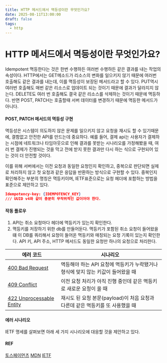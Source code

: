 ```yaml
---
title: HTTP 메서드에서 멱등성이란 무엇인가요?
date: 2025-08-11T13:00:00
draft: false
tags:
  - http
---
```


# HTTP 메서드에서 멱등성이란 무엇인가요?

Idempotent 멱등한다는 것은 한번 수행하든 여러번 수행하든 같은 결과를 내는 작업의 속성이다. HTTP에서는 GET메소드가 리소스의 변화를 일으키지 않기 때문에 여러번 호출해도 같은 결과를 내는데, 이를 멱등성이 보장된 메서드라고 할 수 있다. PUT역시 여러번 호출해도 매번 같은 리소스로 업데이트 되는 것이기 때문에 결과가 달라지지 않는다. DELETE도 여러 번 호출해도 결국 같은 리소스를 삭제하는 것이기 때문에 멱등하다. 반면  POST, PATCH는 호출할때 서버 데이터를 변경하기 때문에 멱등한 메서드가 아니다. 

#### POST,  PATCH 메서드의 멱등성 구현
멱등성은 시스템이 의도하지 않은 문제를 일으키지 않고 요청을 재시도 할 수 있기때문에, 결함없고 안전한 API를 만드는데 중요하다. 예를 들어, 결제 api는 사용자가 결제하는 시점에 네트워크나 타임아웃으로 인해 결과를 못받는 시나리오를 가정해봤을 때, 여러 번 결제가 진행되는 것을 막고 전에 받지 못한 결과만 다시 하는 식으로 구현되어 있는 것이 더 안전할 것이다. 

이를 위해 서버에서는 이전 요청과 동일한 요청인지 확인하고, 중복으로 판단되면 실제로 처리하지 않고 첫 요청과 같은 응답을 반환하는 방식으로 구현할 수 있다. 중복인지 확인해주는 부분의 명칭은 멱등키이며, IETF표준으로는 요청 헤더에 포함하는 방법을 표준으로 제안하고 있다. 

``` json
Idempotency-key: {IDEMPOTENCY_KEY}
/// UUID v4와 같이 충분히 무작위적인 값이어야 한다.
```
#### 작동 플로우 
1. API는 취소 요청마다 헤더에 멱등키가 있는지 확인한다. 
2. 멱등키를 저장하기 위한 db를 만들어둔다. 멱등키가 포함된 취소 요청이 들어왔을 떄 이 DB를 쿼리해서 요청이 들어온 멱등키와 매칭되는 요청 기록이 있는지 확인한다. API 키, API 주소, HTTP 메서드도 동일한 요청만 하나의 요청으로 처리한다. 

|에러 코드|시나리오|
|---|---|
|[400 Bad Request](https://developer.mozilla.org/ko/docs/Web/HTTP/Status/400)|멱등해야 하는 API 요청에 멱등키가 누락됐거나 형식에 맞지 않는 키값이 들어왔을 때|
|[409 Conflict](https://developer.mozilla.org/ko/docs/Web/HTTP/Status/409)|이전 요청 처리가 아직 진행 중인데 같은 멱등키로 새로운 요청이 올 때|
|[422 Unprocessable Entity](https://developer.mozilla.org/en-US/docs/Web/HTTP/Status/422)|재시도 된 요청 본문(payload)이 처음 요청과 다른데 같은 멱등키를 또 사용했을 때|
#### 에러 시나리오
IETF 명세를 살펴보면 아래 세 가지 시나리오에 대응할 것을 제안하고 있다. 

#### REF
[토스페이먼츠](https://docs.tosspayments.com/blog/what-is-idempotency)
[MDN](https://developer.mozilla.org/ko/docs/Glossary/Idempotent)
[IETF](https://datatracker.ietf.org/doc/html/draft-idempotency-header-01)

